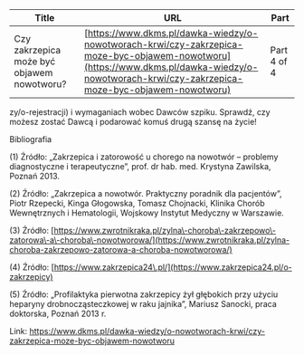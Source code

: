 | **Title**       | **URL**           | **Part**              |
|-----------------|-------------------|-----------------------|
| Czy zakrzepica może być objawem nowotworu?         | [https://www.dkms.pl/dawka-wiedzy/o-nowotworach-krwi/czy-zakrzepica-moze-byc-objawem-nowotworu](https://www.dkms.pl/dawka-wiedzy/o-nowotworach-krwi/czy-zakrzepica-moze-byc-objawem-nowotworu)    | Part 4 of 4          |

zy/o-rejestracji) i wymaganiach wobec Dawców szpiku. Sprawdź, czy możesz zostać Dawcą i podarować komuś drugą szansę na życie!


Bibliografia


(1\) Źródło: „Zakrzepica i zatorowość u chorego na nowotwór – problemy diagnostyczne i terapeutyczne”, prof. dr hab. med. Krystyna Zawilska, Poznań 2013\.


(2\) Źródło: „Zakrzepica a nowotwór. Praktyczny poradnik dla pacjentów”, Piotr Rzepecki, Kinga Głogowska, Tomasz Chojnacki, Klinika Chorób Wewnętrznych i Hematologii, Wojskowy Instytut Medyczny w Warszawie.


(3\) Źródło: [https://www.zwrotnikraka.pl/zylna\-choroba\-zakrzepowo\-zatorowa\-a\-choroba\-nowotworowa/](https://www.zwrotnikraka.pl/zylna-choroba-zakrzepowo-zatorowa-a-choroba-nowotworowa/)


(4\) Źródło: [https://www.zakrzepica24\.pl/](https://www.zakrzepica24.pl/o-zakrzepicy)


(5\) Źródło: „Profilaktyka pierwotna zakrzepicy żył głębokich przy użyciu heparyny drobnocząsteczkowej w raku jajnika”, Mariusz Sanocki, praca doktorska, Poznań 2013 r.



Link: https://www.dkms.pl/dawka-wiedzy/o-nowotworach-krwi/czy-zakrzepica-moze-byc-objawem-nowotworu
